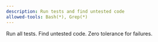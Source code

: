 ```yaml
---
description: Run tests and find untested code
allowed-tools: Bash(*), Grep(*)
---
```


Run all tests. Find untested code. Zero tolerance for failures.
